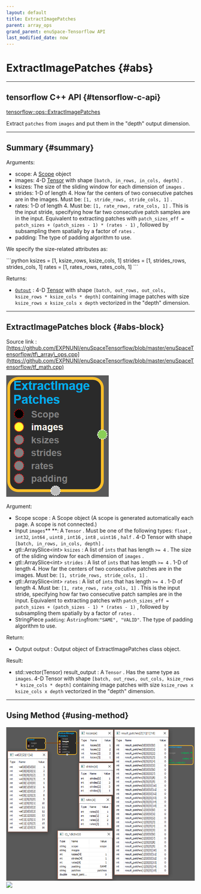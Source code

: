 ```yaml
--- 
layout: default 
title: ExtractImagePatches 
parent: array_ops 
grand_parent: enuSpace-Tensorflow API 
last_modified_date: now 
--- 
```


# ExtractImagePatches {#abs}

---

## tensorflow C++ API {#tensorflow-c-api}

[tensorflow::ops::ExtractImagePatches](https://www.tensorflow.org/versions/r1.2/api_docs/cc/class/tensorflow/ops/extract-image-patches.html)

Extract `patches` from `images` and put them in the "depth" output dimension.

---

## Summary {#summary}

Arguments:

* scope: A [Scope](https://www.tensorflow.org/versions/r1.2/api_docs/cc/class/tensorflow/scope.html#classtensorflow_1_1_scope) object
* images: 4-D [Tensor](https://www.tensorflow.org/versions/r1.2/api_docs/cc/class/tensorflow/tensor.html#classtensorflow_1_1_tensor) with shape `[batch, in_rows, in_cols, depth]` .
* ksizes: The size of the sliding window for each dimension of `images` .
* strides: 1-D of length 4. How far the centers of two consecutive patches are in the images. Must be: `[1, stride_rows, stride_cols, 1]` .
* rates: 1-D of length 4. Must be: `[1, rate_rows, rate_cols, 1]` . This is the input stride, specifying how far two consecutive patch samples are in the input. Equivalent to extracting patches with `patch_sizes_eff = patch_sizes + (patch_sizes - 1) * (rates - 1)` , followed by subsampling them spatially by a factor of `rates` .
* padding: The type of padding algorithm to use.

We specify the size-related attributes as:

\`\`\`python ksizes = \[1, ksize\_rows, ksize\_cols, 1\] strides = \[1, strides\_rows, strides\_cols, 1\] rates = \[1, rates\_rows, rates\_cols, 1\] \`\`\`

Returns:

* [`Output`](https://www.tensorflow.org/versions/r1.2/api_docs/cc/class/tensorflow/output.html#classtensorflow_1_1_output) : 4-D [Tensor](https://www.tensorflow.org/versions/r1.2/api_docs/cc/class/tensorflow/tensor.html#classtensorflow_1_1_tensor) with shape `[batch, out_rows, out_cols, ksize_rows * ksize_cols * depth]` containing image patches with size `ksize_rows x ksize_cols x depth` vectorized in the "depth" dimension.

---

## ExtractImagePatches block {#abs-block}

Source link :[https://github.com/EXPNUNI/enuSpaceTensorflow/blob/master/enuSpaceTensorflow/tf\_array\_ops.cpp](https://github.com/EXPNUNI/enuSpaceTensorflow/blob/master/enuSpaceTensorflow/tf_math.cpp)

![](./assets/array_ops/extractimagepatches1.png)

Argument:

* Scope scope : A Scope object \(A scope is generated automatically each page. A scope is not connected.\)
* Input `images`** **: A `Tensor` . Must be one of the following types: `float` , `int32`, `int64` , `uint8` , `int16` , `int8` , `uint16` , `half` . 4-D Tensor with shape `[batch, in_rows, in_cols, depth]` .
* gtl::ArraySlice&lt;int&gt; `ksizes` : A list of `ints` that has length `>= 4` . The size of the sliding window for each dimension of `images` .
* gtl::ArraySlice&lt;int&gt; `strides` : A list of `ints` that has length `>= 4` . 1-D of length 4. How far the centers of two consecutive patches are in the images. Must be: `[1, stride_rows, stride_cols, 1]` .
* gtl::ArraySlice&lt;int&gt; `rates` : A list of `ints` that has length `>= 4` . 1-D of length 4. Must be: `[1, rate_rows, rate_cols, 1]` . This is the input stride, specifying how far two consecutive patch samples are in the input. Equivalent to extracting patches with `patch_sizes_eff = patch_sizes + (patch_sizes - 1) * (rates - 1)` , followed by subsampling them spatially by a factor of `rates` .
* StringPiece `padding`: A`string`from:`"SAME", "VALID"`. The type of padding algorithm to use.

Return:

* Output output : Output object of ExtractImagePatches class object. 

Result:

* std::vector\(Tensor\) result\_output : A `Tensor` . Has the same type as `images`. 4-D Tensor with shape `[batch, out_rows, out_cols, ksize_rows * ksize_cols * depth]` containing image patches with size `ksize_rows x ksize_cols x depth` vectorized in the "depth" dimension.

---

## Using Method {#using-method}

##### ![](./assets/array_ops/extractimagepatches2.png)![](./assets/array_ops/extractimagepatched.png)



